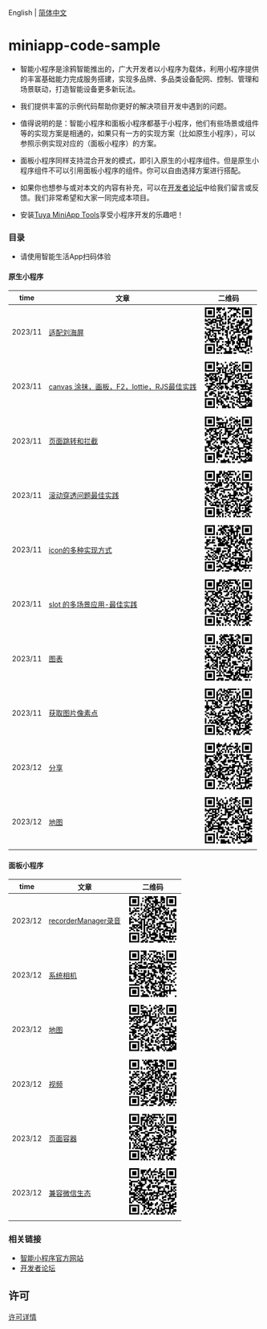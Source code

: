 English[](README.md) | [简体中文](README_zh.md)

# miniapp-code-sample

- 智能小程序是涂鸦智能推出的，广大开发者以小程序为载体，利用小程序提供的丰富基础能力完成服务搭建，实现多品牌、多品类设备配网、控制、管理和场景联动，打造智能设备更多新玩法。

- 我们提供丰富的示例代码帮助你更好的解决项目开发中遇到的问题。

- 值得说明的是：智能小程序和面板小程序都基于小程序，他们有些场景或组件等的实现方案是相通的，如果只有一方的实现方案（比如原生小程序），可以参照示例实现对应的（面板小程序）的方案。

- 面板小程序同样支持混合开发的模式，即引入原生的小程序组件。但是原生小程序组件不可以引用面板小程序的组件。你可以自由选择方案进行搭配。

- 如果你也想参与或对本文的内容有补充，可以在[开发者论坛](https://www.tuyaos.com/posting.php?mode=post&f=10)中给我们留言或反馈。我们非常希望和大家一同完成本项目。

- 安装[Tuya MiniApp Tools](https://developer.tuya.com/cn/miniapp/devtools/download)享受小程序开发的乐趣吧！

### 目录

- 请使用智能生活App扫码体验

#### 原生小程序

| time    | 文章               |  二维码 |
| ------- | ------------------ | ------|
| 2023/11 | [适配刘海屏](https://github.com/Tuya-Community/tuya-miniapp-demo/tree/master/adapt-iphone-navigation)     |<img src="./qrCode/iOS.png" width="100" height="100"> |
| 2023/11 | [canvas 涂抹，画板，F2，lottie，RJS最佳实践](https://github.com/Tuya-Community/tuya-miniapp-demo/tree/master/canvas) |<img src="./qrCode/canvas.png" width="100" height="100">|
| 2023/11 | [页面跳转和拦截](https://github.com/Tuya-Community/tuya-miniapp-demo/tree/master/popup-scroll) |<img src="./qrCode/navigator.png" width="100" height="100">|
| 2023/11 | [滚动穿透问题最佳实践](https://github.com/Tuya-Community/tuya-miniapp-demo/tree/master/popup-scroll) |<img src="./qrCode/scroll.png" width="100" height="100">|
| 2023/11 | [icon的多种实现方式](https://github.com/Tuya-Community/tuya-miniapp-demo/tree/master/icon) |<img src="./qrCode/icon.png" width="100" height="100">|
| 2023/11 | [slot 的多场景应用-最佳实践](https://github.com/Tuya-Community/tuya-miniapp-demo/tree/master/slot) |<img src="./qrCode/slot.png" width="100" height="100">|
| 2023/11 | [图表](https://github.com/Tuya-Community/tuya-miniapp-demo/tree/master/uchart) |<img src="./qrCode/uchart.png" width="100" height="100">|
| 2023/11 | [获取图片像素点](https://github.com/Tuya-Community/tuya-miniapp-demo/tree/master/getImageData) |<img src="./qrCode/getImageData.png" width="100" height="100">|
| 2023/12 | [分享](https://github.com/Tuya-Community/tuya-miniapp-demo/tree/master/api-share) |<img src="./qrCode/share.png" width="100" height="100">|
| 2023/12 | [地图](https://github.com/Tuya-Community/tuya-miniapp-demo/tree/master/map) |<img src="./qrCode/map.png" width="100" height="100">|


#### 面板小程序

| time    | 文章               |  二维码 |
| ------- | ------------------ | --- |
| 2023/12 | [recorderManager录音](https://github.com/Tuya-Community/tuya-miniapp-demo/tree/master/recorderManager) |<img src="./qrCode/recorder.png" width="100" height="100"> |
| 2023/12 | [系统相机](https://github.com/Tuya-Community/tuya-miniapp-demo/tree/master/rayCamera) |<img src="./qrCode/rayCamera.png" width="100" height="100"> |
| 2023/12 | [地图](https://github.com/Tuya-Community/tuya-miniapp-demo/tree/master/rayMap) |<img src="./qrCode/rayMap.png" width="100" height="100"> |
| 2023/12 | [视频](https://github.com/Tuya-Community/tuya-miniapp-demo/tree/master/rayVideo) |<img src="./qrCode/rayVideo.png" width="100" height="100"> |
| 2023/12 | [页面容器](https://github.com/Tuya-Community/tuya-miniapp-demo/tree/master/rayWebView) |<img src="./qrCode/rayWebView.png" width="100" height="100"> |
| 2023/12 | [兼容微信生态](https://github.com/Tuya-Community/tuya-miniapp-demo/tree/master/rayUseWX) |<img src="./qrCode/rayWx.png" width="100" height="100"> |


### 相关链接

- [智能小程序官方网站](https://developer.tuya.com/cn/miniapp)
- [开发者论坛](https://www.tuyaos.com/posting.php?mode=post&f=10)

## 许可

[许可详情](LICENSE)
